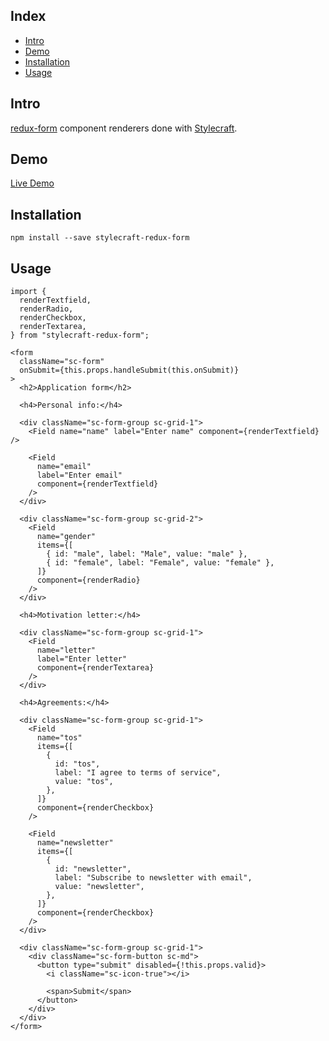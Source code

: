 ## Index

- [Intro](#intro)
- [Demo](#demo)
- [Installation](#demo)
- [Usage](#usage)

## Intro

[redux-form](https://github.com/redux-form/redux-form) component renderers done with [Stylecraft](https://github.com/iding-ir/stylecraft).

## Demo

[Live Demo](http://stylecraft-redux-form.iding.ir)

## Installation

```
npm install --save stylecraft-redux-form
```

## Usage

```
import {
  renderTextfield,
  renderRadio,
  renderCheckbox,
  renderTextarea,
} from "stylecraft-redux-form";

<form
  className="sc-form"
  onSubmit={this.props.handleSubmit(this.onSubmit)}
>
  <h2>Application form</h2>

  <h4>Personal info:</h4>

  <div className="sc-form-group sc-grid-1">
    <Field name="name" label="Enter name" component={renderTextfield} />

    <Field
      name="email"
      label="Enter email"
      component={renderTextfield}
    />
  </div>

  <div className="sc-form-group sc-grid-2">
    <Field
      name="gender"
      items={[
        { id: "male", label: "Male", value: "male" },
        { id: "female", label: "Female", value: "female" },
      ]}
      component={renderRadio}
    />
  </div>

  <h4>Motivation letter:</h4>

  <div className="sc-form-group sc-grid-1">
    <Field
      name="letter"
      label="Enter letter"
      component={renderTextarea}
    />
  </div>

  <h4>Agreements:</h4>

  <div className="sc-form-group sc-grid-1">
    <Field
      name="tos"
      items={[
        {
          id: "tos",
          label: "I agree to terms of service",
          value: "tos",
        },
      ]}
      component={renderCheckbox}
    />

    <Field
      name="newsletter"
      items={[
        {
          id: "newsletter",
          label: "Subscribe to newsletter with email",
          value: "newsletter",
        },
      ]}
      component={renderCheckbox}
    />
  </div>

  <div className="sc-form-group sc-grid-1">
    <div className="sc-form-button sc-md">
      <button type="submit" disabled={!this.props.valid}>
        <i className="sc-icon-true"></i>

        <span>Submit</span>
      </button>
    </div>
  </div>
</form>
```
